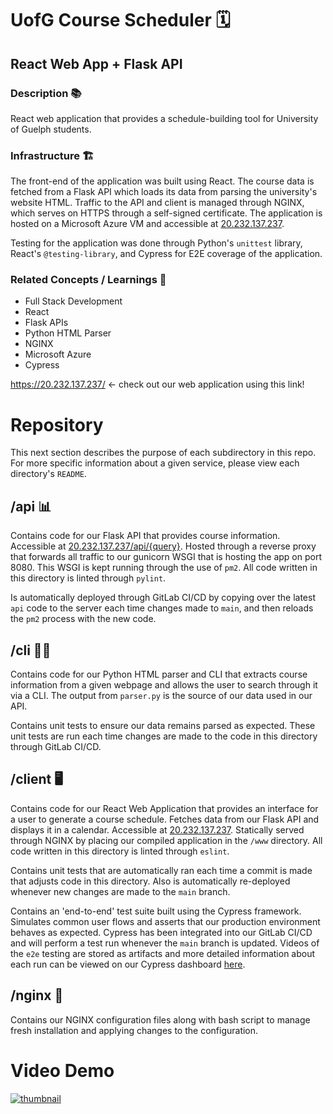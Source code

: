 # UofG Course Scheduler 🗓

## React Web App + Flask API

### Description 📚

React web application that provides a schedule-building tool for University of Guelph students.

### Infrastructure 🏗️

The front-end of the application was built using React. The course data is fetched from a Flask API which loads its data from parsing the university's website HTML. Traffic to the API and client is managed through NGINX, which serves on HTTPS through a self-signed certificate. The application is hosted on a Microsoft Azure VM and accessible at [20.232.137.237](https://20.232.137.237).

Testing for the application was done through Python's `unittest` library, React's `@testing-library`, and Cypress for E2E coverage of the application.

### Related Concepts / Learnings 💭

* Full Stack Development
* React
* Flask APIs
* Python HTML Parser
* NGINX
* Microsoft Azure
* Cypress


https://20.232.137.237/ <- check out our web application using this link!


# Repository

This next section describes the purpose of each subdirectory in this repo. For more specific information about a given service, please view each directory's `README`.

## /api 📊

Contains code for our Flask API that provides course information. Accessible at [20.232.137.237/api/{query}](https://20.232.137.237/api/courses). Hosted through a reverse proxy that forwards all traffic to our gunicorn WSGI that is hosting the app on port 8080. This WSGI is kept running through the use of `pm2`. All code written in this directory is linted through `pylint`.

Is automatically deployed through GitLab CI/CD by copying over the latest `api` code to the server each time changes made to `main`, and then reloads the `pm2` process with the new code.

## /cli 🧑‍💻

Contains code for our Python HTML parser and CLI that extracts course information from a given webpage and allows the user to search through it via a CLI. The output from `parser.py` is the source of our data used in our API.

Contains unit tests to ensure our data remains parsed as expected. These unit tests are run each time changes are made to the code in this directory through GitLab CI/CD.

## /client 🖥

Contains code for our React Web Application that provides an interface for a user to generate a course schedule. Fetches data from our Flask API and displays it in a calendar. Accessible at [20.232.137.237](https://20.232.137.237). Statically served through NGINX by placing our compiled application in the `/www` directory. All code written in this directory is linted through `eslint`.

Contains unit tests that are automatically ran each time a commit is made that adjusts code in this directory. Also is automatically re-deployed whenever new changes are made to the `main` branch.

Contains an 'end-to-end' test suite built using the Cypress framework. Simulates common user flows and asserts that our production environment behaves as expected. Cypress has been integrated into our GitLab CI/CD and will perform a test run whenever the `main` branch is updated. Videos of the `e2e` testing are stored as artifacts and more detailed information about each run can be viewed on our Cypress dashboard [here](https://dashboard.cypress.io/projects/q43meb/).

## /nginx 📡

Contains our NGINX configuration files along with bash script to manage fresh installation and applying changes to the configuration.

# Video Demo
[![thumbnail](https://i.etsystatic.com/10919371/r/il/155a7d/1563938723/il_570xN.1563938723_1rmr.jpg)](https://share.vidyard.com/watch/a7XpkAopHF3YMTttDFzGFL?)
